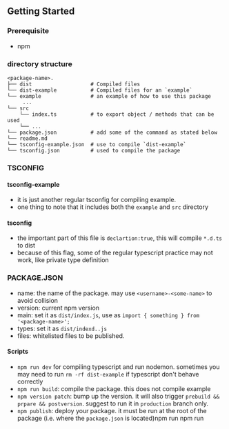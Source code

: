 ## Getting Started

### Prerequisite
* npm

### directory structure

    <package-name>.
    ├── dist                   # Compiled files
    └── dist-example           # Compiled files for an `example`
    └── example                # an example of how to use this package
         ...
    └── src
        └── index.ts           # to export object / methods that can be used
        └── ...
    └── package.json           # add some of the command as stated below
    └── readme.md
    └── tsconfig-example.json  # use to compile `dist-example`
    └── tsconfig.json          # used to compile the package

### TSCONFIG
#### tsconfig-example
* it is just another regular tsconfig for compiling example.
* one thing to note that it includes both the `example` and  `src` directory

#### tsconfig
* the important part of this file is `declartion:true`, this will compile `*.d.ts` to dist
* because of this flag, some of the regular typescript practice may not work, like private type definition

### PACKAGE.JSON
* name: the name of the package. may use `<username>-<some-name>` to avoid collision
* version: current npm version
* main: set it as `dist/index.js`, use as `import { something } from '<package-name>';`
* types: set it as `dist/indexd..js`
* files: whitelisted files to be published.

#### Scripts
* `npm run dev` for compiling typescript and run nodemon. sometimes you may need to run `rm -rf dist-example` if typescript don't behave correctly
* `npm run build`: compile the package. this does not compile example
* `npm version patch`: bump up the version. it will also trigger `prebuild && prpare && postversion`. suggest to run it in `production` branch only.
* `npm publish`: deploy your package. it must be run at the root of the package (i.e. where the `package.json` is located)npm run npm run
